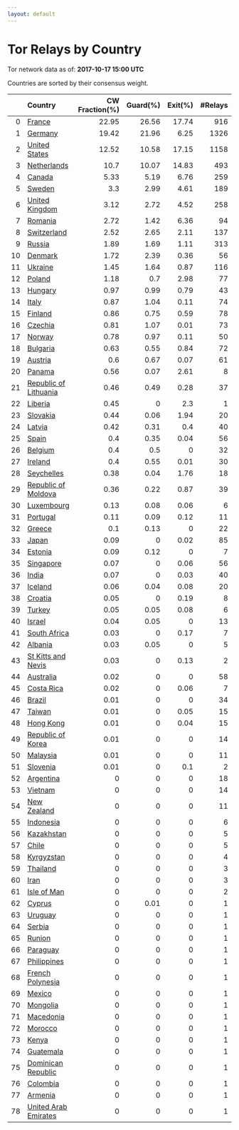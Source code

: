```yaml
---
layout: default
---
```



# Tor Relays by Country

Tor network data as of: **2017-10-17 15:00 UTC**

Countries are sorted by their consensus weight.

|    | Country                                                                  |   CW Fraction(%) |   Guard(%) |   Exit(%) |   #Relays |
|---:|:-------------------------------------------------------------------------|-----------------:|-----------:|----------:|----------:|
|  0 | [France](https://atlas.torproject.org/#search/country:fr)                |            22.95 |      26.56 |     17.74 |       916 |
|  1 | [Germany](https://atlas.torproject.org/#search/country:de)               |            19.42 |      21.96 |      6.25 |      1326 |
|  2 | [United States](https://atlas.torproject.org/#search/country:us)         |            12.52 |      10.58 |     17.15 |      1158 |
|  3 | [Netherlands](https://atlas.torproject.org/#search/country:nl)           |            10.7  |      10.07 |     14.83 |       493 |
|  4 | [Canada](https://atlas.torproject.org/#search/country:ca)                |             5.33 |       5.19 |      6.76 |       259 |
|  5 | [Sweden](https://atlas.torproject.org/#search/country:se)                |             3.3  |       2.99 |      4.61 |       189 |
|  6 | [United Kingdom](https://atlas.torproject.org/#search/country:gb)        |             3.12 |       2.72 |      4.52 |       258 |
|  7 | [Romania](https://atlas.torproject.org/#search/country:ro)               |             2.72 |       1.42 |      6.36 |        94 |
|  8 | [Switzerland](https://atlas.torproject.org/#search/country:ch)           |             2.52 |       2.65 |      2.11 |       137 |
|  9 | [Russia](https://atlas.torproject.org/#search/country:ru)                |             1.89 |       1.69 |      1.11 |       313 |
| 10 | [Denmark](https://atlas.torproject.org/#search/country:dk)               |             1.72 |       2.39 |      0.36 |        56 |
| 11 | [Ukraine](https://atlas.torproject.org/#search/country:ua)               |             1.45 |       1.64 |      0.87 |       116 |
| 12 | [Poland](https://atlas.torproject.org/#search/country:pl)                |             1.18 |       0.7  |      2.98 |        77 |
| 13 | [Hungary](https://atlas.torproject.org/#search/country:hu)               |             0.97 |       0.99 |      0.79 |        43 |
| 14 | [Italy](https://atlas.torproject.org/#search/country:it)                 |             0.87 |       1.04 |      0.11 |        74 |
| 15 | [Finland](https://atlas.torproject.org/#search/country:fi)               |             0.86 |       0.75 |      0.59 |        78 |
| 16 | [Czechia](https://atlas.torproject.org/#search/country:cz)               |             0.81 |       1.07 |      0.01 |        73 |
| 17 | [Norway](https://atlas.torproject.org/#search/country:no)                |             0.78 |       0.97 |      0.11 |        50 |
| 18 | [Bulgaria](https://atlas.torproject.org/#search/country:bg)              |             0.63 |       0.55 |      0.84 |        72 |
| 19 | [Austria](https://atlas.torproject.org/#search/country:at)               |             0.6  |       0.67 |      0.07 |        61 |
| 20 | [Panama](https://atlas.torproject.org/#search/country:pa)                |             0.56 |       0.07 |      2.61 |         8 |
| 21 | [Republic of Lithuania](https://atlas.torproject.org/#search/country:lt) |             0.46 |       0.49 |      0.28 |        37 |
| 22 | [Liberia](https://atlas.torproject.org/#search/country:lr)               |             0.45 |       0    |      2.3  |         1 |
| 23 | [Slovakia](https://atlas.torproject.org/#search/country:sk)              |             0.44 |       0.06 |      1.94 |        20 |
| 24 | [Latvia](https://atlas.torproject.org/#search/country:lv)                |             0.42 |       0.31 |      0.4  |        40 |
| 25 | [Spain](https://atlas.torproject.org/#search/country:es)                 |             0.4  |       0.35 |      0.04 |        56 |
| 26 | [Belgium](https://atlas.torproject.org/#search/country:be)               |             0.4  |       0.5  |      0    |        32 |
| 27 | [Ireland](https://atlas.torproject.org/#search/country:ie)               |             0.4  |       0.55 |      0.01 |        30 |
| 28 | [Seychelles](https://atlas.torproject.org/#search/country:sc)            |             0.38 |       0.04 |      1.76 |        18 |
| 29 | [Republic of Moldova](https://atlas.torproject.org/#search/country:md)   |             0.36 |       0.22 |      0.87 |        39 |
| 30 | [Luxembourg](https://atlas.torproject.org/#search/country:lu)            |             0.13 |       0.08 |      0.06 |         6 |
| 31 | [Portugal](https://atlas.torproject.org/#search/country:pt)              |             0.11 |       0.09 |      0.12 |        11 |
| 32 | [Greece](https://atlas.torproject.org/#search/country:gr)                |             0.1  |       0.13 |      0    |        22 |
| 33 | [Japan](https://atlas.torproject.org/#search/country:jp)                 |             0.09 |       0    |      0.02 |        85 |
| 34 | [Estonia](https://atlas.torproject.org/#search/country:ee)               |             0.09 |       0.12 |      0    |         7 |
| 35 | [Singapore](https://atlas.torproject.org/#search/country:sg)             |             0.07 |       0    |      0.06 |        56 |
| 36 | [India](https://atlas.torproject.org/#search/country:in)                 |             0.07 |       0    |      0.03 |        40 |
| 37 | [Iceland](https://atlas.torproject.org/#search/country:is)               |             0.06 |       0.04 |      0.08 |        20 |
| 38 | [Croatia](https://atlas.torproject.org/#search/country:hr)               |             0.05 |       0    |      0.19 |         8 |
| 39 | [Turkey](https://atlas.torproject.org/#search/country:tr)                |             0.05 |       0.05 |      0.08 |         6 |
| 40 | [Israel](https://atlas.torproject.org/#search/country:il)                |             0.04 |       0.05 |      0    |        13 |
| 41 | [South Africa](https://atlas.torproject.org/#search/country:za)          |             0.03 |       0    |      0.17 |         7 |
| 42 | [Albania](https://atlas.torproject.org/#search/country:al)               |             0.03 |       0.05 |      0    |         5 |
| 43 | [St Kitts and Nevis](https://atlas.torproject.org/#search/country:kn)    |             0.03 |       0    |      0.13 |         2 |
| 44 | [Australia](https://atlas.torproject.org/#search/country:au)             |             0.02 |       0    |      0    |        58 |
| 45 | [Costa Rica](https://atlas.torproject.org/#search/country:cr)            |             0.02 |       0    |      0.06 |         7 |
| 46 | [Brazil](https://atlas.torproject.org/#search/country:br)                |             0.01 |       0    |      0    |        34 |
| 47 | [Taiwan](https://atlas.torproject.org/#search/country:tw)                |             0.01 |       0    |      0.05 |        15 |
| 48 | [Hong Kong](https://atlas.torproject.org/#search/country:hk)             |             0.01 |       0    |      0.04 |        15 |
| 49 | [Republic of Korea](https://atlas.torproject.org/#search/country:kr)     |             0.01 |       0    |      0    |        14 |
| 50 | [Malaysia](https://atlas.torproject.org/#search/country:my)              |             0.01 |       0    |      0    |        11 |
| 51 | [Slovenia](https://atlas.torproject.org/#search/country:si)              |             0.01 |       0    |      0.1  |         2 |
| 52 | [Argentina](https://atlas.torproject.org/#search/country:ar)             |             0    |       0    |      0    |        18 |
| 53 | [Vietnam](https://atlas.torproject.org/#search/country:vn)               |             0    |       0    |      0    |        14 |
| 54 | [New Zealand](https://atlas.torproject.org/#search/country:nz)           |             0    |       0    |      0    |        11 |
| 55 | [Indonesia](https://atlas.torproject.org/#search/country:id)             |             0    |       0    |      0    |         6 |
| 56 | [Kazakhstan](https://atlas.torproject.org/#search/country:kz)            |             0    |       0    |      0    |         5 |
| 57 | [Chile](https://atlas.torproject.org/#search/country:cl)                 |             0    |       0    |      0    |         5 |
| 58 | [Kyrgyzstan](https://atlas.torproject.org/#search/country:kg)            |             0    |       0    |      0    |         4 |
| 59 | [Thailand](https://atlas.torproject.org/#search/country:th)              |             0    |       0    |      0    |         3 |
| 60 | [Iran](https://atlas.torproject.org/#search/country:ir)                  |             0    |       0    |      0    |         3 |
| 61 | [Isle of Man](https://atlas.torproject.org/#search/country:im)           |             0    |       0    |      0    |         2 |
| 62 | [Cyprus](https://atlas.torproject.org/#search/country:cy)                |             0    |       0.01 |      0    |         1 |
| 63 | [Uruguay](https://atlas.torproject.org/#search/country:uy)               |             0    |       0    |      0    |         1 |
| 64 | [Serbia](https://atlas.torproject.org/#search/country:rs)                |             0    |       0    |      0    |         1 |
| 65 | [Runion](https://atlas.torproject.org/#search/country:re)                |             0    |       0    |      0    |         1 |
| 66 | [Paraguay](https://atlas.torproject.org/#search/country:py)              |             0    |       0    |      0    |         1 |
| 67 | [Philippines](https://atlas.torproject.org/#search/country:ph)           |             0    |       0    |      0    |         1 |
| 68 | [French Polynesia](https://atlas.torproject.org/#search/country:pf)      |             0    |       0    |      0    |         1 |
| 69 | [Mexico](https://atlas.torproject.org/#search/country:mx)                |             0    |       0    |      0    |         1 |
| 70 | [Mongolia](https://atlas.torproject.org/#search/country:mn)              |             0    |       0    |      0    |         1 |
| 71 | [Macedonia](https://atlas.torproject.org/#search/country:mk)             |             0    |       0    |      0    |         1 |
| 72 | [Morocco](https://atlas.torproject.org/#search/country:ma)               |             0    |       0    |      0    |         1 |
| 73 | [Kenya](https://atlas.torproject.org/#search/country:ke)                 |             0    |       0    |      0    |         1 |
| 74 | [Guatemala](https://atlas.torproject.org/#search/country:gt)             |             0    |       0    |      0    |         1 |
| 75 | [Dominican Republic](https://atlas.torproject.org/#search/country:do)    |             0    |       0    |      0    |         1 |
| 76 | [Colombia](https://atlas.torproject.org/#search/country:co)              |             0    |       0    |      0    |         1 |
| 77 | [Armenia](https://atlas.torproject.org/#search/country:am)               |             0    |       0    |      0    |         1 |
| 78 | [United Arab Emirates](https://atlas.torproject.org/#search/country:ae)  |             0    |       0    |      0    |         1 |